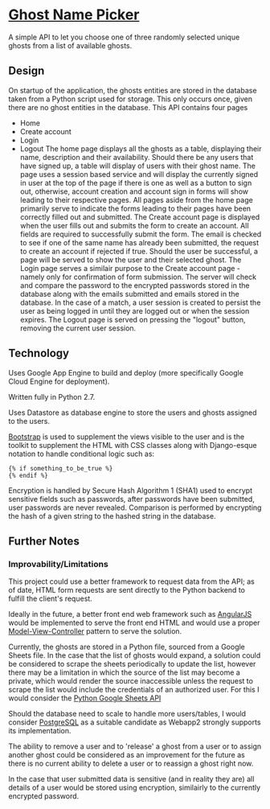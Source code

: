 # [Ghost Name Picker](https://ghost-name-picker.appspot.com/)

A simple API to let you choose one of three randomly selected unique ghosts from a list of available ghosts.

## Design
On startup of the application, the ghosts entities are stored in the database taken from a Python script used for storage. This only occurs once, given there are no ghost entities in the database.
This API contains four pages
- Home
- Create account
- Login
- Logout
The home page displays all the ghosts as a table, displaying their name, description and their availability. Should there be any users that have signed up, a table will display of users with their ghost name. The page uses a session based service and will display the currently signed in user at the top of the page if there is one as well as a button to sign out, otherwise, account creation and account sign in forms will show leading to their respective pages. All pages aside from the home page primarily serve to indicate the forms leading to their pages have been correctly filled out and submitted.
The Create account page is displayed when the user fills out and submits the form to create an account. All fields are required to successfully submit the form. The email is checked to see if one of the same name has already been submitted, the request to create an account if rejected if true. Should the user be successful, a page will be served to show the user and their selected ghost.
The Login page serves a similair purpose to the Create account page - namely only for confirmation of form submission. The server will check and compare the password to the encrypted passwords stored in the database along with the emails submitted and emails stored in the database. In the case of a match, a user session is created to persist the user as being logged in until they are logged out or when the session expires.
The Logout page is served on pressing the "logout" button, removing the current user session.
## Technology
Uses Google App Engine to build and deploy (more specifically Google Cloud Engine for deployment).

Written fully in Python 2.7.

Uses Datastore as database engine to store the users and ghosts assigned to the users.  

[Bootstrap](https://getbootstrap.com/) is used to supplement the views visible to the user and is the toolkit to supplement the HTML with CSS classes along with Django-esque notation to handle conditional logic such as:
```
{% if something_to_be_true %}
{% endif %}
```

Encryption is handled by Secure Hash Algorithm 1 (SHA1) used to encrypt sensitive fields such as passwords, after passwords have been submitted, user passwords are never revealed. Comparison is performed by encrypting the hash of a given string to the hashed string in the database.
## Further Notes
### Improvability/Limitations
This project could use a better framework to request data from the API; as of date, HTML form requests are sent directly to the Python backend to fulfill the client's request.

Ideally in the future, a better front end web framework such as [AngularJS](https://docs.angularjs.org/api) would be implemented to serve the front end HTML and would use a proper [Model-View-Controller](https://blog.codinghorror.com/understanding-model-view-controller/) pattern to serve the solution.

Currently, the ghosts are stored in a Python file, sourced from a Google Sheets file. In the case that the list of ghosts would expand, a solution could be considered to scrape the sheets periodically to update the list, however there may be a limitation in which the source of the list may become a private, which would render the source inaccessible unless the request to scrape the list would include the credentials of an authorized user. For this I would consider the [Python Google Sheets API](https://developers.google.com/sheets/api/quickstart/python)

Should the database need to scale to handle more users/tables, I would consider [PostgreSQL](https://www.postgresql.org/) as a suitable candidate as Webapp2 strongly supports its implementation.

The ability to remove a user and to 'release' a ghost from a user or to assign another ghost could be considered as an improvement for the future as there is no current ability to delete a user or to reassign a ghost right now.

In the case that user submitted data is sensitive (and in reality they are) all details of a user would be stored using encryption, similairly to the currently encrypted password.
